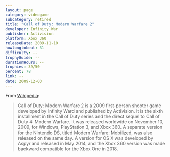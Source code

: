 ```yaml
---
layout: page
category: videogame
subcategory: retired
title: "Call of Duty: Modern Warfare 2"
developer: Infinity War
publisher: Activision
platform: Xbox 360
releaseDate: 2009-11-10
howlongtobeat: 31
difficulty: --
trophyGuide: --
durationHours: --
trophies: 39/50
percent: 78
link: --
date: 2009-12-03
---
```


From [Wikipedia](https://en.wikipedia.org/wiki/Call_of_Duty:_Modern_Warfare_2):

> Call of Duty: Modern Warfare 2 is a 2009 first-person shooter game developed by Infinity Ward and published by Activision. It is the sixth installment in the Call of Duty series and the direct sequel to Call of Duty 4: Modern Warfare. It was released worldwide on November 10, 2009, for Windows, PlayStation 3, and Xbox 360. A separate version for the Nintendo DS, titled Modern Warfare: Mobilized, was also released on the same day. A version for OS X was developed by Aspyr and released in May 2014, and the Xbox 360 version was made backward compatible for the Xbox One in 2018.
